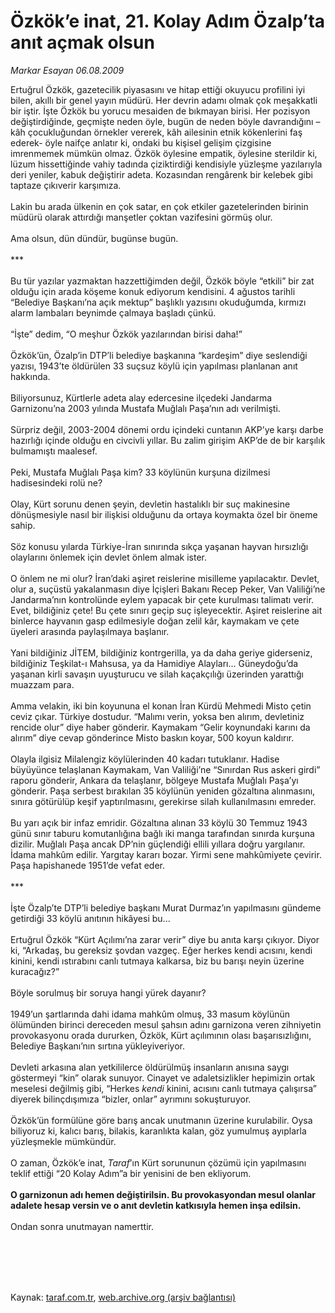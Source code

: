 # Özkök’e inat, 21. Kolay Adım Özalp’ta anıt açmak olsun

*Markar Esayan 06.08.2009*

<div class="taraf_structure_2col_1zq">
<div class="margen_n">



 <p>Ertuğrul Özkök, gazetecilik piyasasını ve hitap ettiği okuyucu profilini iyi bilen, akıllı bir genel yayın müdürü. Her devrin adamı olmak çok meşakkatli bir iştir. İşte Özkök bu yorucu mesaiden de bıkmayan birisi. Her pozisyon değiştirdiğinde, geçmişte neden öyle, bugün de neden böyle davrandığını –kâh çocukluğundan örnekler vererek, kâh ailesinin etnik kökenlerini faş ederek- öyle naifçe anlatır ki, ondaki bu kişisel gelişim çizgisine imrenmemek mümkün olmaz. Özkök öylesine empatik, öylesine sterildir ki, lüzum hissettiğinde vahiy tadında çiziktirdiği kendisiyle yüzleşme yazılarıyla deri yeniler, kabuk değiştirir adeta. Kozasından rengârenk bir kelebek gibi taptaze çıkıverir karşımıza. <br/><br/>Lakin bu arada ülkenin en çok satar, en çok etkiler gazetelerinden birinin müdürü olarak attırdığı manşetler çoktan vazifesini görmüş olur. <br/><br/>Ama olsun, dün dündür, bugünse bugün. <br/><br/>*** <br/><br/>Bu tür yazılar yazmaktan hazzettiğimden değil, Özkök böyle “etkili” bir zat olduğu için arada köşeme konuk ediyorum kendisini. 4 ağustos tarihli “Belediye Başkanı’na açık mektup” başlıklı yazısını okuduğumda, kırmızı alarm lambaları beynimde çalmaya başladı çünkü. <br/><br/>“İşte” dedim, “O meşhur Özkök yazılarından birisi daha!” <br/><br/>Özkök’ün, Özalp’in DTP’li belediye başkanına “kardeşim” diye seslendiği yazısı, 1943’te öldürülen 33 suçsuz köylü için yapılması planlanan anıt hakkında. <br/><br/>Biliyorsunuz, Kürtlerle adeta alay edercesine ilçedeki Jandarma Garnizonu’na 2003 yılında Mustafa Muğlalı Paşa’nın adı verilmişti. <br/><br/>Sürpriz değil, 2003-2004 dönemi ordu içindeki cuntanın AKP’ye karşı darbe hazırlığı içinde olduğu en civcivli yıllar. Bu zalim girişim AKP’de de bir karşılık bulmamıştı maalesef. <br/><br/>Peki, Mustafa Muğlalı Paşa kim? 33 köylünün kurşuna dizilmesi hadisesindeki rolü ne? <br/><br/>Olay, Kürt sorunu denen şeyin, devletin hastalıklı bir suç makinesine dönüşmesiyle nasıl bir ilişkisi olduğunu da ortaya koymakta özel bir öneme sahip. <br/><br/>Söz konusu yılarda Türkiye-İran sınırında sıkça yaşanan hayvan hırsızlığı olaylarını önlemek için devlet önlem almak ister. <br/><br/>O önlem ne mi olur? İran’daki aşiret reislerine misilleme yapılacaktır. Devlet, olur a, suçüstü yakalanmasın diye İçişleri Bakanı Recep Peker, Van Valiliği’ne Jandarma’nın kontrolünde eylem yapacak bir çete kurulması talimatı verir. Evet, bildiğiniz çete! Bu çete sınırı geçip suç işleyecektir. Aşiret reislerine ait binlerce hayvanın gasp edilmesiyle doğan zelil kâr, kaymakam ve çete üyeleri arasında paylaşılmaya başlanır. <br/><br/>Yani bildiğiniz JİTEM, bildiğiniz kontrgerilla, ya da daha geriye giderseniz, bildiğiniz Teşkilat-ı Mahsusa, ya da Hamidiye Alayları... Güneydoğu’da yaşanan kirli savaşın uyuşturucu ve silah kaçakçılığı üzerinden yarattığı muazzam para. <br/><br/>Amma velakin, iki bin koyununa el konan İran Kürdü Mehmedi Misto çetin ceviz çıkar. Türkiye dostudur. “Malımı verin, yoksa ben alırım, devletiniz rencide olur” diye haber gönderir. Kaymakam “Gelir koynundaki karını da alırım” diye cevap gönderince Misto baskın koyar, 500 koyun kaldırır. <br/><br/>Olayla ilgisiz Milalengiz köylülerinden 40 kadarı tutuklanır. Hadise büyüyünce telaşlanan Kaymakam, Van Valiliği’ne “Sınırdan Rus askeri girdi” raporu gönderir, Ankara da telaşlanır, bölgeye Mustafa Muğlalı Paşa’yı gönderir. Paşa serbest bırakılan 35 köylünün yeniden gözaltına alınmasını, sınıra götürülüp keşif yaptırılmasını, gerekirse silah kullanılmasını emreder. <br/><br/>Bu yarı açık bir infaz emridir. Gözaltına alınan 33 köylü 30 Temmuz 1943 günü sınır taburu komutanlığına bağlı iki manga tarafından sınırda kurşuna dizilir. Muğlalı Paşa ancak DP’nin güçlendiği ellili yıllara doğru yargılanır. İdama mahkûm edilir. Yargıtay kararı bozar. Yirmi sene mahkûmiyete çevirir. Paşa hapishanede 1951’de vefat eder. <br/><br/>*** <br/><br/>İşte Özalp’te DTP’li belediye başkanı Murat Durmaz’ın yapılmasını gündeme getirdiği 33 köylü anıtının hikâyesi bu... <br/><br/>Ertuğrul Özkök “Kürt Açılımı’na zarar verir” diye bu anıta karşı çıkıyor. Diyor ki, “Arkadaş, bu gereksiz şovdan vazgeç. Eğer herkes kendi acısını, kendi kinini, kendi ıstırabını canlı tutmaya kalkarsa, biz bu barışı neyin üzerine kuracağız?” <br/><br/>Böyle sorulmuş bir soruya hangi yürek dayanır? <br/><br/>1949’un şartlarında dahi idama mahkûm olmuş, 33 masum köylünün ölümünden birinci dereceden mesul şahsın adını garnizona veren zihniyetin provokasyonu orada dururken, Özkök, Kürt açılımının olası başarısızlığını, Belediye Başkanı’nın sırtına yükleyiveriyor. <br/><br/>Devleti arkasına alan yetkililerce öldürülmüş insanların anısına saygı göstermeyi “kin” olarak sunuyor. Cinayet ve adaletsizlikler hepimizin ortak meselesi değilmiş gibi, “Herkes <i>kendi</i> kinini, acısını canlı tutmaya çalışırsa” diyerek bilinçdışımıza “bizler, onlar” ayrımını sokuşturuyor. <br/><br/>Özkök’ün formülüne göre barış ancak unutmanın üzerine kurulabilir. Oysa biliyoruz ki, kalıcı barış, bilakis, karanlıkta kalan, göz yumulmuş ayıplarla yüzleşmekle mümkündür. <br/><br/>O zaman, Özkök’e inat, <i>Taraf</i>’ın Kürt sorununun çözümü için yapılmasını teklif ettiği “20 Kolay Adım”a bir yenisini de ben ekliyorum. <b><br/><br/>O garnizonun adı hemen değiştirilsin. Bu provokasyondan mesul olanlar adalete hesap versin ve o anıt devletin katkısıyla hemen inşa edilsin.</b> <br/><br/>Ondan sonra unutmayan namerttir. </p>
<br/>
<br/>
<br/>



<br/>


<div id="taraf_not">
</div>

</div>


</div>

Kaynak: [taraf.com.tr](http://taraf.com.tr:80/makale/7028.htm), [web.archive.org (arşiv bağlantısı)](http://web.archive.org/web/20091031120451/http://taraf.com.tr:80/makale/7028.htm)
